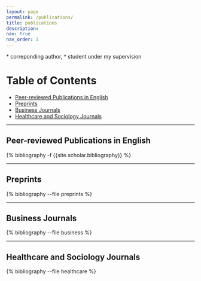 ```yaml
---
layout: page
permalink: /publications/
title: publications
description: 
nav: true
nav_order: 1
---
```


 \* correponding author,  † student under my supervision


# Table of Contents
- [Peer-reviewed Publications in English](#peer-reviewed-publications-in-english)
- [Preprints](#preprints)
- [Business Journals](#business-journals)
- [Healthcare and Sociology Journals](#healthcare-and-sociology-journals)





---
## **Peer-reviewed Publications in English**
<!-- _pages/publications.md -->
<div class="publications">

{% bibliography -f {{site.scholar.bibliography}} %}

</div>

---
## **Preprints**
<!-- _pages/publications.md -->
<div class="preprints">

{% bibliography --file preprints %}

</div>

---


## **Business Journals**
<!-- _pages/publications.md -->
<div class="publications_business">

{% bibliography --file business %}

</div>

---

## **Healthcare and Sociology Journals**
<!-- _pages/publications.md -->
<div class="publications_healthcare">

{% bibliography --file healthcare %}

</div>